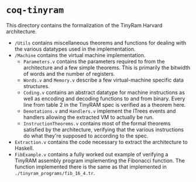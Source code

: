 # `coq-tinyram`

This directory contains the formalization of the TinyRam Harvard architecture.

- `/Utils` contains miscellaneous theorems and functions for dealing with the various datatypes used in the implementation.
- `/Machine` contains the virtual machine implementation.
  - `Parameters.v` contains the parameters required to from the architecture and a few simple theorems. This is primarily the bitwidth of words and the number of registers.
  - `Words.v` and `Memory.v` describe a few virtual-machine specific data structures.
  - `Coding.v` contains an abstract datatype for machine instructions as well as encoding and decoding functions to and from binary. Every line from table 2 in the TinyRAM spec is verified as a theorem here.
  - `Denotations.v` and `Handlers.v` implement the ITrees events and handlers allowing the extracted VM to actually be run.
  - `InstructionTheorems.v` contains most of the formal theorems satisfied by the architecture, verifying that the various instructions do what they're supposed to according to the spec.
- `Extraction.v` contains the code necessary to extract the architecture to Haskell.
- `FibExample.v` contains a fully worked out example of verifying a TinyRAM assembly program implementing the Fibonacci function. The function implemented there is the same as that implemented in `./tinyram_programs/fib_16_4.tr`.
